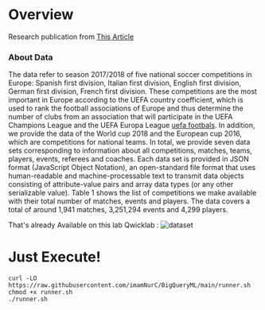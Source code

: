 # Overview

Research publication from [This Article](https://www.nature.com/articles/s41597-019-0247-7)


### About Data 

The data refer to season 2017/2018 of five national soccer competitions in Europe: Spanish first division, Italian first division, English first division, German first division, French first division. These competitions are the most important in Europe according to the UEFA country coefficient, which is used to rank the football associations of Europe and thus determine the number of clubs from an association that will participate in the UEFA Champions League and the UEFA Europa League [uefa footbals](https://www.uefa.com/memberassociations/uefarankings/country/#/yr/2019). In addition, we provide the data of the World cup 2018 and the European cup 2016, which are competitions for national teams. In total, we provide seven data sets corresponding to information about all competitions, matches, teams, players, events, referees and coaches. Each data set is provided in JSON format (JavaScript Object Notation), an open-standard file format that uses human-readable and machine-processable text to transmit data objects consisting of attribute-value pairs and array data types (or any other serializable value). Table 1 shows the list of competitions we make available with their total number of matches, events and players. The data covers a total of around 1,941 matches, 3,251,294 events and 4,299 players.

That's already Available on this lab Qwicklab :
![dataset](https://cdn.qwiklabs.com/ux6I76PtUtyI3sViISF80uu1Ju1MlMkXXjNBY5VCFW8%3D)


# Just Execute!

```
curl -LO https://raw.githubusercontent.com/imamNurC/BigQueryML/main/runner.sh
chmod +x runner.sh
./runner.sh
```

